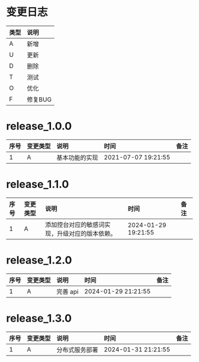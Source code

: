 # 变更日志

| 类型 | 说明 |
|:----|:----|
| A | 新增 |
| U | 更新 |
| D | 删除 |
| T | 测试 |
| O | 优化 |
| F | 修复BUG |

# release_1.0.0

| 序号 | 变更类型 | 说明 | 时间 | 备注 |
|:---|:---|:---|:---|:--|
| 1 | A | 基本功能的实现 | 2021-07-07 19:21:55 | |

# release_1.1.0

| 序号 | 变更类型 | 说明                      | 时间                  | 备注 |
|:---|:---|:------------------------|:--------------------|:--|
| 1 | A | 添加控台对应的敏感词实现，升级对应的版本依赖。 | 2024-01-29 19:21:55 | |

# release_1.2.0

| 序号 | 变更类型 | 说明      | 时间                  | 备注 |
|:---|:---|:--------|:--------------------|:--|
| 1 | A | 完善 api | 2024-01-29 21:21:55 | |

# release_1.3.0

| 序号 | 变更类型 | 说明      | 时间                  | 备注 |
|:---|:---|:--------|:--------------------|:--|
| 1 | A | 分布式服务部署 | 2024-01-31 21:21:55 | |